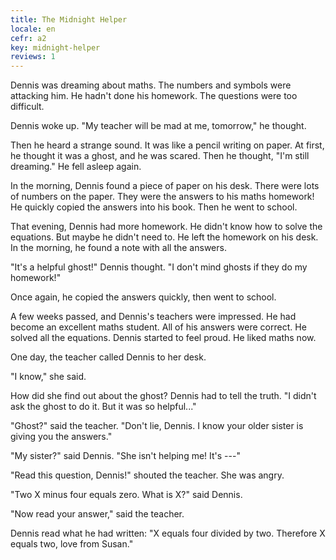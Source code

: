 ```yaml
---
title: The Midnight Helper
locale: en
cefr: a2
key: midnight-helper
reviews: 1
---
```


Dennis was dreaming about maths. The numbers and symbols were attacking him. He hadn't done his homework. The questions were too difficult.

Dennis woke up. "My teacher will be mad at me, tomorrow," he thought.

Then he heard a strange sound. It was like a pencil writing on paper. At first, he thought it was a ghost, and he was scared. Then he thought, "I'm still dreaming." He fell asleep again.

In the morning, Dennis found a piece of paper on his desk. There were lots of numbers on the paper. They were the answers to his maths homework! He quickly copied the answers into his book. Then he went to school.

That evening, Dennis had more homework. He didn't know how to solve the equations. But maybe he didn't need to. He left the homework on his desk. In the morning, he found a note with all the answers.

"It's a helpful ghost!" Dennis thought. "I don't mind ghosts if they do my homework!"

Once again, he copied the answers quickly, then went to school.

A few weeks passed, and Dennis's teachers were impressed. He had become an excellent maths student. All of his answers were correct. He solved all the equations. Dennis started to feel proud. He liked maths now.

One day, the teacher called Dennis to her desk.

"I know," she said.

How did she find out about the ghost? Dennis had to tell the truth. "I didn't ask the ghost to do it. But it was so helpful..."

"Ghost?" said the teacher. "Don't lie, Dennis. I know your older sister is giving you the answers."

"My sister?" said Dennis. "She isn't helping me! It's ---"

"Read this question, Dennis!" shouted the teacher. She was angry.

"Two X minus four equals zero. What is X?" said Dennis.

"Now read your answer," said the teacher.

Dennis read what he had written: "X equals four divided by two. Therefore X equals two, love from Susan."